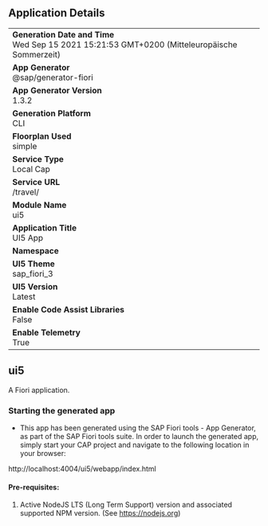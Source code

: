 ## Application Details
|               |
| ------------- |
|**Generation Date and Time**<br>Wed Sep 15 2021 15:21:53 GMT+0200 (Mitteleuropäische Sommerzeit)|
|**App Generator**<br>@sap/generator-fiori|
|**App Generator Version**<br>1.3.2|
|**Generation Platform**<br>CLI|
|**Floorplan Used**<br>simple|
|**Service Type**<br>Local Cap|
|**Service URL**<br>/travel/
|**Module Name**<br>ui5|
|**Application Title**<br>UI5 App|
|**Namespace**<br>|
|**UI5 Theme**<br>sap_fiori_3|
|**UI5 Version**<br>Latest|
|**Enable Code Assist Libraries**<br>False|
|**Enable Telemetry**<br>True|

## ui5

A Fiori application.

### Starting the generated app

-   This app has been generated using the SAP Fiori tools - App Generator, as part of the SAP Fiori tools suite.  In order to launch the generated app, simply start your CAP project and navigate to the following location in your browser:

http://localhost:4004/ui5/webapp/index.html

#### Pre-requisites:

1. Active NodeJS LTS (Long Term Support) version and associated supported NPM version.  (See https://nodejs.org)



